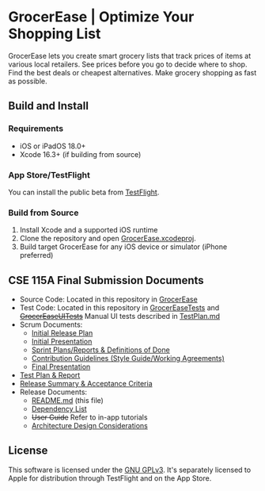 # GrocerEase | Optimize Your Shopping List
GrocerEase lets you create smart grocery lists that track prices of items at various local retailers. See prices before you go to decide where to shop. Find the best deals or cheapest alternatives. Make grocery shopping as fast as possible.  

## Build and Install 
### Requirements
- iOS or iPadOS 18.0+
- Xcode 16.3+ (if building from source)

### App Store/TestFlight
You can install the public beta from [TestFlight](https://testflight.apple.com/join/7xDk3cAt).

### Build from Source
1. Install Xcode and a supported iOS runtime
2. Clone the repository and open [GrocerEase.xcodeproj](/GrocerEase.xcodeproj/).
3. Build target GrocerEase for any iOS device or simulator (iPhone preferred)

## CSE 115A Final Submission Documents
- Source Code: Located in this repository in [GrocerEase](/GrocerEase/)
- Test Code: Located in this repository in [GrocerEaseTests](/GrocerEaseTests/) and ~~[GrocerEaseUITests](/GrocerEaseUITests/)~~ Manual UI tests described in [TestPlan.md](/docs/TestPlan.md)
- Scrum Documents:
  - [Initial Release Plan](/docs/ReleasePlan.md)
  - [Initial Presentation](https://docs.google.com/presentation/d/1FCvCydDpRywvkFSoxxPx7ubsZva4ZnF2WXaF3ItRHvM/)
  - [Sprint Plans/Reports & Definitions of Done](/docs/SprintPlans.md)
  - [Contribution Guidelines (Style Guide/Working Agreements)](/docs/CONTRIBUTING.md)
  - [Final Presentation](https://docs.google.com/presentation/d/1d3YQJNgpAsnkv9DqGApwtSE8EqbuOxeBaiqLnCnd_uw/)
- [Test Plan & Report](/docs/TestPlan.md)
- [Release Summary & Acceptance Criteria](/docs/ReleaseSummary.md)
- Release Documents:
  - [README.md](/README.md) (this file)
  - [Dependency List](/docs/Dependencies.md)
  - ~~User Guide~~ Refer to in-app tutorials
  - [Architecture Design Considerations](/docs/Architecture.md)

## License
This software is licensed under the [GNU GPLv3](/COPYING.txt). It's separately licensed to Apple for distribution through TestFlight and on the App Store.
